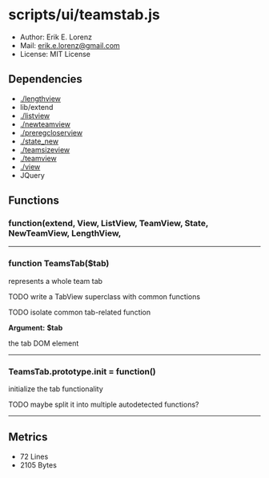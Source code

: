 # scripts/ui/teamstab.js



* Author: Erik E. Lorenz 
* Mail: <erik.e.lorenz@gmail.com>
* License: MIT License


## Dependencies

* <a href="./lengthview.html">./lengthview</a>
* lib/extend
* <a href="./listview.html">./listview</a>
* <a href="./newteamview.html">./newteamview</a>
* <a href="./preregcloserview.html">./preregcloserview</a>
* <a href="./state_new.html">./state_new</a>
* <a href="./teamsizeview.html">./teamsizeview</a>
* <a href="./teamview.html">./teamview</a>
* <a href="./view.html">./view</a>
* JQuery


## Functions

###     function(extend, View, ListView, TeamView, State, NewTeamView, LengthView,

---

###       function TeamsTab($tab)
represents a whole team tab

TODO write a TabView superclass with common functions

TODO isolate common tab-related function

**Argument:** **$tab**

the tab DOM element

---


###       TeamsTab.prototype.init = function()
initialize the tab functionality

TODO maybe split it into multiple autodetected functions?

---

## Metrics

* 72 Lines
* 2105 Bytes

